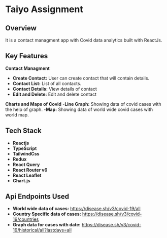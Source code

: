 # Taiyo Assignment

## Overview
It is a contact managment app with Covid data analytics built with ReactJs.

## Key Features

**Contact Managment**
- **Create Contact:** User can create contact that will contain details.
- **Contact List:** List of all contacts.
- **Contact Details:** View details of contact
- **Edit and Delete:** Edit and delete contact

**Charts and Maps of Covid**
-**Line Graph:** Showing data of covid cases with the help of graph.
-**Map:** Showing data of world wide covid cases with world map.

## Tech Stack
- **Reactjs**
- **TypeScript**
- **TailwindCss**
- **Redux**
- **React Query**
- **React Router v6**
- **React Leaflet**
- **Chart.js**

## Api Endpoints Used
- **World wide data of cases:** https://disease.sh/v3/covid-19/all
- **Country Specific data of cases:** https://disease.sh/v3/covid-19/countries
- **Graph data for cases with date:** https://disease.sh/v3/covid-19/historical/all?lastdays=all
